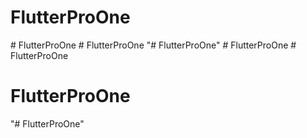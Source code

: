 # FlutterProOne
#   F l u t t e r P r o O n e  
 #   F l u t t e r P r o O n e  
 "# FlutterProOne" 
#   F l u t t e r P r o O n e  
 # FlutterProOne
# FlutterProOne
"# FlutterProOne" 
